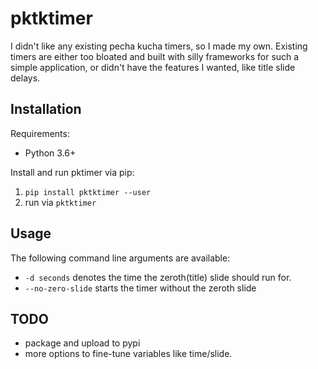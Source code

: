 # pktktimer
I didn't like any existing pecha kucha timers, so I made my own. 
Existing timers are either too bloated and built with silly frameworks for such a simple application, or didn't have the features I wanted, like title slide delays.

## Installation
Requirements:
+ Python 3.6+

Install and run pktimer via pip:
1. `pip install pktktimer --user`
2. run via `pktktimer`

## Usage
The following command line arguments are available:
+ `-d seconds` denotes the time the zeroth(title) slide should run for. 
+ `--no-zero-slide` starts the timer without the zeroth slide

## TODO
+ package and upload to pypi
+ more options to fine-tune variables like time/slide.



